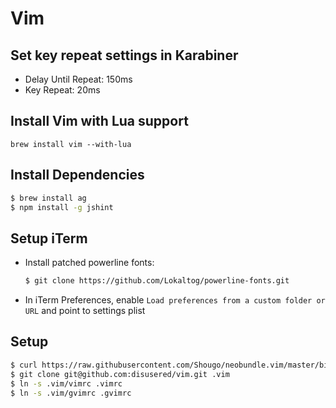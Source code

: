 # Vim

## Set key repeat settings in Karabiner

- Delay Until Repeat: 150ms
- Key Repeat: 20ms

## Install Vim with Lua support

`brew install vim --with-lua`

## Install Dependencies

```bash
$ brew install ag
$ npm install -g jshint
```

## Setup iTerm
- Install patched powerline fonts: 
    ```bash
    $ git clone https://github.com/Lokaltog/powerline-fonts.git
    ```

- In iTerm Preferences, enable `Load preferences from a custom folder or URL` and point to settings plist

## Setup
```bash
$ curl https://raw.githubusercontent.com/Shougo/neobundle.vim/master/bin/install.sh | sh
$ git clone git@github.com:disusered/vim.git .vim
$ ln -s .vim/vimrc .vimrc
$ ln -s .vim/gvimrc .gvimrc
```
